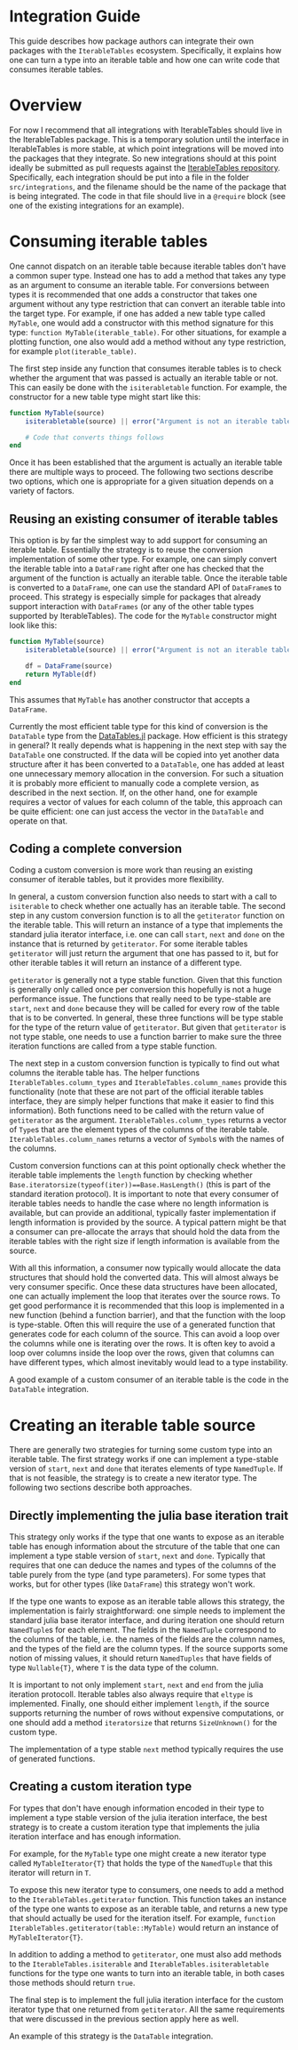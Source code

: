 # Integration Guide

This guide describes how package authors can integrate their own packages
with the `IterableTables` ecosystem. Specifically, it explains how
one can turn a type into an iterable table and how one can write code
that consumes iterable tables.

# Overview

For now I recommend that all integrations with IterableTables should live
in the IterableTables package. This is a temporary solution until the
interface in IterableTables is more stable, at which point integrations
will be moved into the packages that they integrate. So new integrations
should at this point ideally be submitted as pull requests against the
[IterableTables repository](https://github.com/davidanthoff/IterableTables.jl).
Specifically, each integration should be put into a file in the folder
`src/integrations`, and the filename should be the name of the package
that is being integrated. The code in that file should live in a
`@require` block (see one of the existing integrations for an example).

# Consuming iterable tables

One cannot dispatch on an iterable table because iterable tables don't
have a common super type. Instead one has to add a method that takes any
type as an argument to consume an iterable table. For conversions between
types it is recommended that one adds a constructor that takes one argument
without any type restriction that can convert an iterable table into the
target type. For example, if one has added a new table type called `MyTable`,
one would add a constructor with this method signature for this type:
`function MyTable(iterable_table)`. For other situations, for example a
plotting function, one also would add a method without any type restriction,
for example `plot(iterable_table)`.

The first step inside any function that consumes iterable tables is to check
whether the argument that was passed is actually an iterable table or not.
This can easily be done with the `isiterabletable` function. For example,
the constructor for a new table type might start like this:
```julia
function MyTable(source)
    isiterabletable(source) || error("Argument is not an iterable table.")

    # Code that converts things follows
end
```
Once it has been established that the argument is actually an iterable
table there are multiple ways to proceed. The following two sections
describe two options, which one is appropriate for a given situation
depends on a variety of factors.

## Reusing an existing consumer of iterable tables

This option is by far the simplest way to add support for consuming an
iterable table. Essentially the strategy is to reuse the conversion
implementation of some other type. For example, one can simply convert
the iterable table into a `DataFrame` right after one has checked that
the argument of the function is actually an iterable table. Once the
iterable table is converted to a `DataFrame`, one can use the standard
API of `DataFrame`s to proceed. This strategy is especially simple for
packages that already support interaction with `DataFrames` (or any of
the other table types supported by IterableTables). The code for the
``MyTable`` constructor might look like this:
```julia
function MyTable(source)
    isiterabletable(source) || error("Argument is not an iterable table.")

    df = DataFrame(source)
    return MyTable(df)
end
```
This assumes that `MyTable` has another constructor that accepts a
`DataFrame`.

Currently the most efficient table type for this kind of conversion is
the `DataTable` type from the [DataTables.jl](https://github.com/JuliaData/DataTables.jl)
package. How efficient is this strategy in general? It really depends
what is happening in the next step with say the `DataTable` one constructed.
If the data will be copied into yet another data structure after it has
been converted to a `DataTable`, one has added at least one unnecessary
memory allocation in the conversion. For such a situation it is probably
more efficient to manually code a complete version, as described in the
next section. If, on the other hand, one for example requires a vector of
values for each column of the table, this approach can be quite efficient:
one can just access the vector in the `DataTable` and operate on that.

## Coding a complete conversion

Coding a custom conversion is more work than reusing an existing consumer
of iterable tables, but it provides more flexibility.

In general, a custom
conversion function also needs to start with a call to `isiterable` to
check whether one actually has an iterable table. The second step in any
custom conversion function is to all the `getiterator` function on the
iterable table. This will return an instance of a type that implements
the standard julia iterator interface, i.e. one can call `start`, `next`
and `done` on the instance that is returned by `getiterator`. For some
iterable tables `getiterator` will just return the argument that one has
passed to it, but for other iterable tables it will return an instance
of a different type.

`getiterator` is generally not a type stable function. Given that this
function is generally only called once per conversion this hopefully
is not a huge performance issue. The functions that really need to be
type-stable are `start`, `next` and `done` because they will be called
for every row of the table that is to be converted. In general, these three
functions will be type stable for the type of the return value of
`getiterator`. But given that `getiterator` is not type stable, one needs
to use a function barrier to make sure the three iteration functions are
called from a type stable function.

The next step in a custom conversion function is typically to find out
what columns the iterable table has. The helper functions
`IterableTables.column_types` and `IterableTables.column_names` provide
this functionality (note that these are not part of the official iterable
tables interface, they are simply helper functions that make it easier to
find this information). Both functions need to be called with the return
value of `getiterator` as the argument. `IterableTables.column_types`
returns a vector of `Type`s that are the element types of the columns of
the iterable table. `IterableTables.column_names` returns a vector of
`Symbol`s with the names of the columns.

Custom conversion functions can at this point optionally check whether
the iterable table implements the `length` function by checking whether
`Base.iteratorsize(typeof(iter))==Base.HasLength()` (this is part of the
standard iteration protocol). It is important to note that every consumer
of iterable tables needs to handle the case where no length information
is available, but can provide an additional, typically faster implementation
if length information is provided by the source. A typical pattern might
be that a consumer can pre-allocate the arrays that should hold the data
from the iterable tables with the right size if length information is
available from the source.

With all this information, a consumer now typically would allocate the
data structures that should hold the converted data. This will almost always
be very consumer specific. Once these data structures have been allocated,
one can actually implement the loop that iterates over the source rows.
To get good performance it is recommended that this loop is implemented
in a new function (behind a function barrier), and that the function with
the loop is type-stable. Often this will require the use of a generated
function that generates code for each column of the source. This can avoid
a loop over the columns while one is iterating over the rows. It is often
key to avoid a loop over columns inside the loop over the rows, given that
columns can have different types, which almost inevitably would lead to a
type instability. 

A good example of a custom consumer of an iterable table is the code
in the `DataTable` integration.

# Creating an iterable table source

There are generally two strategies for turning some custom type into an
iterable table. The first strategy works if one can implement a type-stable
version of `start`, `next` and `done` that iterates elements of type
`NamedTuple`. If that is not feasible, the strategy is to create a new
iterator type. The following two sections describe both approaches.

## Directly implementing the julia base iteration trait

This strategy only works if the type that one wants to expose as an
iterable table has enough information about the strcuture of the table
that one can implement a type stable version of `start`, `next` and
`done`. Typically that requires that one can deduce the names and types
of the columns of the table purely from the type (and type parameters).
For some types that works, but for other types (like `DataFrame`) this
strategy won't work.

If the type one wants to expose as an iterable table allows this strategy,
the implementation is fairly straightforward: one simple needs to implement
the standard julia base iterator interface, and during iteration one should
return `NamedTuple`s for each element. The fields in the `NamedTuple`
correspond to the columns of the table, i.e. the names of the fields are
the column names, and the types of the field are the column types. If the
source supports some notion of missing values, it should return
`NamedTuples` that have fields of type `Nullable{T}`, where `T` is the
data type of the column.

It is important to not only implement `start`, `next` and `end` from the
julia iteration protocoll. Iterable tables also always require that `eltype`
is implemented. Finally, one should either implement `length`, if the source
supports returning the number of rows without expensive computations, or
one should add a method `iteratorsize` that returns `SizeUnknown()` for
the custom type.

The implementation of a type stable `next` method typically requires the
use of generated functions.

## Creating a custom iteration type

For types that don't have enough information encoded in their type to
implement a type stable version of the julia iteration interface, the best
strategy is to create a custom iteration type that implements the julia
iteration interface and has enough information.

For example, for the `MyTable` type one might create a new iterator type
called `MyTableIterator{T}` that holds the type of the `NamedTuple` that
this iterator will return in `T`.

To expose this new iterator type to consumers, one needs to add a method
to the `IterableTables.getiterator` function. This function takes an instance
of the type one wants to expose as an iterable table, and returns a new
type that should actually be used for the iteration itself. For example,
`function IterableTables.getiterator(table::MyTable)` would return an
instance of `MyTableIterator{T}`.

In addition to adding a method to `getiterator`, one must also add methods
to the `IterableTables.isiterable` and `IterableTables.isiterabletable`
functions for the type one wants to turn into an iterable table, in both
cases those methods should return `true`.

The final step is to implement the full julia iteration interface for the
custom iterator type that one returned from `getiterator`. All the same
requirements that were discussed in the previous section apply here as
well.

An example of this strategy is the `DataTable` integration.
